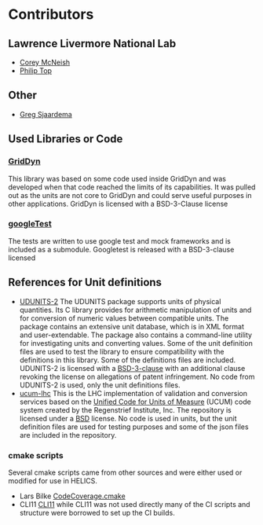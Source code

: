 # Contributors

## Lawrence Livermore National Lab
-   [Corey McNeish](https://github.com/mcneish1)
-   [Philip Top](https://github.com/phlptp)

## Other
-   [Greg Sjaardema](https://github.com/gsjaardema)

## Used Libraries or Code

### [GridDyn](https://github.com/LLNL/GridDyn)  
This library was based on some code used inside GridDyn and was developed when that code reached the limits of its capabilities.  It was pulled out as the units are not core to GridDyn and could serve useful purposes in other applications.  GridDyn is licensed with a BSD-3-Clause license

### [googleTest](https://github.com/google/googletest)  
The tests are written to use google test and mock frameworks and is included as a submodule.  Googletest is released with a BSD-3-clause licensed

## References for Unit definitions

-   [UDUNITS-2](https://github.com/Unidata/UDUNITS-2) The UDUNITS package supports units of physical quantities. Its C library provides for arithmetic manipulation of units and for conversion of numeric values between compatible units.	The package contains an extensive unit database, which is in XML format	and user-extendable. The package also contains a command-line utility for investigating units and converting values.  Some of the unit definition files are used to test the library to ensure compatibility with the definitions in this library.  Some of the definitions files are included.  UDUNITS-2 is licensed with a [BSD-3-clause](https://github.com/Unidata/UDUNITS-2/blob/master/COPYRIGHT) with an additional clause revoking the license on allegations of patent infringement.  No code from UDUNITS-2 is used, only the unit definitions files.  
-   [ucum-lhc](https://github.com/lhncbc/ucum-lhc) This is the LHC implementation of validation and conversion services based on the [Unified Code for Units of Measure](http://unitsofmeasure.org/) (UCUM) code system created by the Regenstrief Institute, Inc. The repository is licensed under a [BSD](https://github.com/lhncbc/ucum-lhc/blob/master/LICENSE.md) license.  No code is used in units, but the unit definition files are used for testing purposes and some of the json files are included in the repository.  

### cmake scripts
Several cmake scripts came from other sources and were either used or modified for use in HELICS.
-   Lars Bilke [CodeCoverage.cmake](https://github.com/bilke/cmake-modules/blob/master/CodeCoverage.cmake)
-   CLI11 [CLI11](https://github.com/CLIUtils/CLI11)  while CLI11 was not used directly many of the CI scripts and structure were borrowed to set up the CI builds.  
